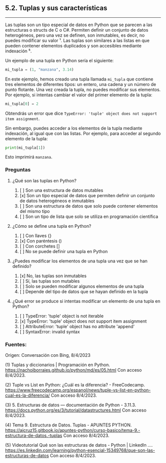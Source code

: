 ## 5.2. Tuplas y sus características
---
Las tuplas son un tipo especial de datos en Python que se parecen a las estructuras o structs de C o C#. Permiten definir un conjunto de datos heterogéneos, pero una vez se definen, son inmutables, es decir, no puedes modificar su valor ¹. Las tuplas son similares a las listas en que pueden contener elementos duplicados y son accesibles mediante indexación ⁵.

Un ejemplo de una tupla en Python sería el siguiente:

```python
mi_tupla = (1, "manzana", 3.14)
```

En este ejemplo, hemos creado una tupla llamada `mi_tupla` que contiene tres elementos de diferentes tipos: un entero, una cadena y un número de punto flotante. Una vez creada la tupla, no puedes modificar sus elementos. Por ejemplo, si intentas cambiar el valor del primer elemento de la tupla:

```python
mi_tupla[0] = 2
```

Obtendrás un error que dice `TypeError: 'tuple' object does not support item assignment`.

Sin embargo, puedes acceder a los elementos de la tupla mediante indexación, al igual que con las listas. Por ejemplo, para acceder al segundo elemento de la tupla:

```python
print(mi_tupla[1])
```

Esto imprimirá `manzana`.

### Preguntas

1. ¿Qué son las tuplas en Python?
   1. [ ] Son una estructura de datos mutables
   2. [x] Son un tipo especial de datos que permiten definir un conjunto de datos heterogéneos e inmutables
   3. [ ] Son una estructura de datos que solo puede contener elementos del mismo tipo
   4. [ ] Son un tipo de lista que solo se utiliza en programación científica
   
2. ¿Cómo se define una tupla en Python?
   1. [ ] Con llaves {}
   2. [x] Con paréntesis ()
   3. [ ] Con corchetes []
   4. [ ] No se puede definir una tupla en Python
   
3. ¿Puedes modificar los elementos de una tupla una vez que se han definido?
   1. [x] No, las tuplas son inmutables
   2. [ ] Sí, las tuplas son mutables
   3. [ ] Solo se pueden modificar algunos elementos de una tupla
   4. [ ] Depende del tipo de datos que se hayan definido en la tupla
   
4. ¿Qué error se produce si intentas modificar un elemento de una tupla en Python?
   1. [ ] TypeError: 'tuple' object is not iterable
   2. [x] TypeError: 'tuple' object does not support item assignment
   3. [ ] AttributeError: 'tuple' object has no attribute 'append'
   4. [ ] SyntaxError: invalid syntax

### Fuentes:

Origen: Conversación con Bing, 8/4/2023

(1) Tuplas y diccionarios | Programación en Python. https://nachoiborraies.github.io/python/md/es/05.html Con acceso 8/4/2023.

(2) Tuple vs List en Python: ¿Cuál es la diferencia? - FreeCodecamp. https://www.freecodecamp.org/espanol/news/tuple-vs-list-en-python-cual-es-la-diferencia/ Con acceso 8/4/2023.

(3) 5. Estructuras de datos — documentación de Python - 3.11.3. https://docs.python.org/es/3/tutorial/datastructures.html Con acceso 8/4/2023.

(4) Tema 9. Estructura de Datos. Tuplas - APUNTES PYTHON. https://ajcruz15.gitbook.io/apuntes-python/curso-basico/tema-9.-estructura-de-datos.-tuplas Con acceso 8/4/2023.

(5) Videotutorial Qué son las estructuras de datos - Python | LinkedIn .... https://es.linkedin.com/learning/python-esencial-15349768/que-son-las-estructuras-de-datos Con acceso 8/4/2023.